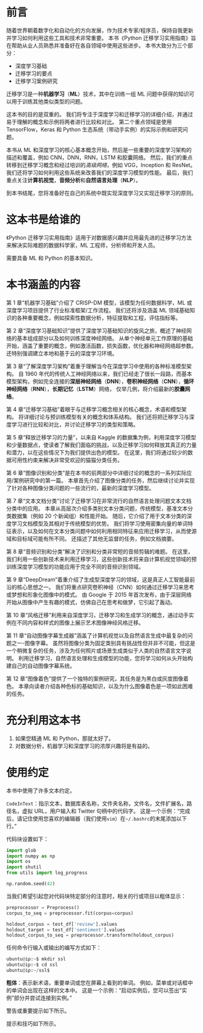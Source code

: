 # 前言

随着世界朝着数字化和自动化的方向发展，作为技术专家/程序员，保持自我更新并学习如何利用这些工具和技术非常重要。 本书《Python 迁移学习实用指南》旨在帮助从业人员熟悉并准备好在各自领域中使用这些进步。 本书大致分为三个部分：

*   深度学习基础
*   迁移学习的要点
*   迁移学习案例研究

迁移学习是一种**机器学习**（**ML**）技术，其中在训练一组 ML 问题中获得的知识可以用于训练其他类似类型的问题。

这本书的目的是双重的。 我们将专注于深度学习和迁移学习的详细介绍，并通​​过易于理解的概念和示例将两者进行比较和对比。 第二个重点领域是使用 TensorFlow，Keras 和 Python 生态系统（带动手实例）的实际示例和研究问题。

本书从 ML 和深度学习的核心基本概念开始，然后是一些重要的深度学习架构的描述和覆盖，例如 CNN，DNN，RNN，LSTM 和胶囊网络。 然后，我们的重点转移到迁移学习概念和经过培训的*高级网络*，例如 VGG，Inception 和 ResNet。 我们还将学习如何利用这些系统来改善我们的深度学习模型的性能。 最后，我们重点关注**计算机视觉**，**音频分析**和**自然语言处理**（**NLP**）。

到本书结尾，您将准备好在自己的系统中既实现深度学习又实现迁移学习的原则。

# 这本书是给谁的

《Python 迁移学习实用指南》适用于对数据感兴趣并应用最先进的迁移学习方法来解决实际难题的数据科学家，ML 工程师，分析师和开发人员。

需要具备 ML 和 Python 的基本知识。

# 本书涵盖的内容

第 1 章“机器学习基础”介绍了 CRISP-DM 模型，该模型为任何数据科学，ML 或深度学习项目提供了行业标准框架/工作流程。 我们还将涉及涵盖 ML 领域基础知识的各种重要概念，例如探索性数据分析，特征提取和工程，评估指标等。

第 2 章“深度学习基础知识”提供了深度学习基础知识的旋风之旅，概述了神经网络的基本组成部分以及如何训练深度神经网络。 从单个神经单元工作原理的基础开始，涵盖了重要的概念，例如激活函数，损失函数，优化器和神经网络超参数。 还特别强调建立本地和基于云的深度学习环境。

第 3 章“了解深度学习架构”着重于理解当今在深度学习中使用的各种标准模型架构。 自 1960 年代的传统人工神经网络以来，我们已经走了很长一段路，而基本模型架构，例如完全连接的**深层神经网络**（**DNN**），**卷积神经网络**（**CNN**），**循环神经网络**（**RNN**），**长期记忆**（**LSTM**）网络， 仅举几例，将介绍最新的**胶囊网络**。

第 4 章“迁移学习基础”着眼于与迁移学习概念相关的核心概念，术语和模型架构。 将详细讨论与预训练模型有关的概念和体系结构。 我们还将把迁移学习与深度学习进行比较和对比，并讨论迁移学习的类型和策略。

第 5 章“释放迁移学习的力量”，以来自 Kaggle 的数据集为例，利用深度学习模型和少量数据点，使读者了解我们面临的挑战，以及迁移学习如何释放其真正的力量和潜力，以在这些情况下为我们提供出色的模型。 在这里，我们将通过较少的数据可用性约束来解决非常受欢迎的猫猫分类任务。

第 6 章“图像识别和分类”是在本书的前两部分中详细讨论的概念的一系列实际应用/案例研究中的第一篇。 本章首先介绍了图像分类的任务，然后继续讨论并实现了针对各种图像分类问题的一些流行的，最新的深度学习模型。

第 7 章“文本文档分类”讨论了迁移学习在非常流行的自然语言处理问题文本文档分类中的应用。 本章从高层次介绍多类别文本分类问题，传统模型，基准文本分类数据集（例如 20 个新闻组）和性能开始。 随后，它介绍了用于文本分类的深度学习文档模型及其相对于传统模型的优势。 我们将学习使用密集向量的单词特征表示，以及如何在文本分类问题中如何利用相同特征来应用迁移学习，从而使源域和目标域可能有所不同。 还描述了其他无监督的任务，例如文档摘要。

第 8 章“音频识别和分类”解决了识别和分类非常短的音频剪辑的难题。 在这里，我们利用一些创新技术来利用迁移学习，这些创新技术将来自计算机视觉领域的预训练深度学习模型的功能应用于完全不同的音频识别领域。

第 9 章“DeepDream”着重介绍了生成型深度学习的领域，这是真正人工智能最前沿的核心思想之一。 我们将重点研究卷积神经（CNN）如何通过迁移学习来思考或梦想和形象化图像中的模式。 由 Google 于 2015 年首次发布，由于深层网络开始从图像中产生有趣的模式，仿佛自己在思考和做梦，它引起了轰动。

第 10 章“风格迁移”利用来自深度学习，迁移学习和生成学习的概念，通过动手实例在不同内容和样式的图像上展示艺术图像神经风格迁移。

第 11 章“自动图像字幕生成器”涵盖了计算机视觉以及自然语言生成中最复杂的问题之一-图像字幕。 虽然将图像分类为固定类别具有挑战性但并非不可能，但这是一个稍微复杂的任务，涉及为任何照片或场景生成类似于人类的自然语言文字说明。 利用迁移学习，自然语言处理和生成模型的功能，您将学习如何从头开始构建自己的自动图像字幕系统。

第 12 章“图像着色”提供了一个独特的案例研究，其任务是为黑白或灰度图像着色。 本章向读者介绍各种色标的基础知识，以及为什么图像着色是一项如此困难的任务。

# 充分利用这本书

1.  如果您精通 ML 和 Python，那就太好了。
2.  对数据分析，机器学习和深度学习的浓厚兴趣将是有益的。

# 使用约定

本书中使用了许多文本约定。

`CodeInText`：指示文本，数据库表名称，文件夹名称，文件名，文件扩展名，路径名，虚拟 URL，用户输入和 Twitter 句柄中的代码字。 这是一个示例：“完成后，请记住使用您喜欢的编辑器（我们使用`vim`）在`~/.bashrc`的末尾添加以下行。”

代码块设置如下：

```py
import glob 
import numpy as np 
import os 
import shutil 
from utils import log_progress 

np.random.seed(42) 
```

当我们希望引起您对代码块特定部分的注意时，相关的行或项目以粗体显示：

```py
preprocessor = Preprocess()
corpus_to_seq = preprocessor.fit(corpus=corpus)

holdout_corpus = test_df['review'].values
holdout_target = test_df['sentiment'].values
holdout_corpus_to_seq = preprocessor.transform(holdout_corpus)
```

任何命令行输入或输出的编写方式如下：

```py
ubuntu@ip:~$ mkdir ssl
ubuntu@ip:~$ cd ssl
ubuntu@ip:~/ssl$
```

**粗体**：表示新术语，重要单词或您在屏幕上看到的单词。 例如，菜单或对话框中的单词会出现在这样的文本中。 这是一个示例：“启动实例后，您可以签出“实例”部分并尝试连接到实例。”

警告或重要提示如下所示。

提示和技巧如下所示。
